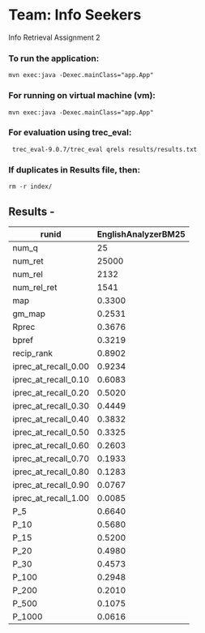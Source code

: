 # Team: Info Seekers

Info Retrieval Assignment 2

### To run the application:

`mvn exec:java -Dexec.mainClass="app.App"`

### For running on virtual machine (vm):

`mvn exec:java -Dexec.mainClass="app.App"`

### For evaluation using trec_eval:

` trec_eval-9.0.7/trec_eval qrels results/results.txt`

### If duplicates in Results file, then:

`rm -r index/`

## Results -

| runid                | EnglishAnalyzerBM25 |
| -------------------- | ------------------- |
| num_q                | 25                  |
| num_ret              | 25000               |
| num_rel              | 2132                |
| num_rel_ret          | 1541                |
| map                  | 0.3300              |
| gm_map               | 0.2531              |
| Rprec                | 0.3676              |
| bpref                | 0.3219              |
| recip_rank           | 0.8902              |
| iprec_at_recall_0.00 | 0.9234              |
| iprec_at_recall_0.10 | 0.6083              |
| iprec_at_recall_0.20 | 0.5020              |
| iprec_at_recall_0.30 | 0.4449              |
| iprec_at_recall_0.40 | 0.3832              |
| iprec_at_recall_0.50 | 0.3325              |
| iprec_at_recall_0.60 | 0.2603              |
| iprec_at_recall_0.70 | 0.1933              |
| iprec_at_recall_0.80 | 0.1283              |
| iprec_at_recall_0.90 | 0.0767              |
| iprec_at_recall_1.00 | 0.0085              |
| P_5                  | 0.6640              |
| P_10                 | 0.5680              |
| P_15                 | 0.5200              |
| P_20                 | 0.4980              |
| P_30                 | 0.4573              |
| P_100                | 0.2948              |
| P_200                | 0.2010              |
| P_500                | 0.1075              |
| P_1000               | 0.0616              |
